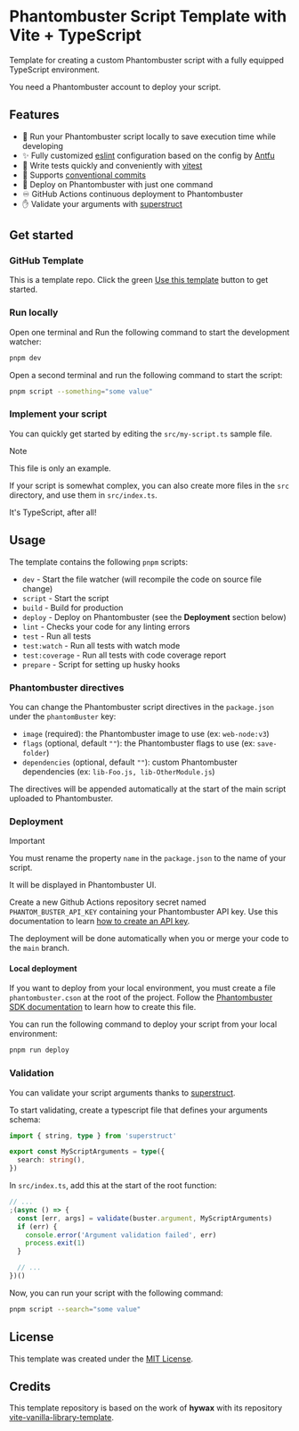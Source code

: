 # Phantombuster Script Template with Vite + TypeScript

Template for creating a custom Phantombuster script with a fully equipped TypeScript environment.

You need a Phantombuster account to deploy your script.

## Features

* 🤯 Run your Phantombuster script locally to save execution time while developing
* ✨ Fully customized [eslint](https://eslint.org/) configuration based on the config by [Antfu](https://github.com/antfu/eslint-config)
* 🧪 Write tests quickly and conveniently with [vitest](https://vitest.dev/)
* 🤝 Supports [conventional commits](https://www.conventionalcommits.org/)
* 🚀 Deploy on Phantombuster with just one command
* ♾️ GitHub Actions continuous deployment to Phantombuster
* ✋ Validate your arguments with [superstruct](hhttps://docs.superstructjs.org/)

## Get started

### GitHub Template

This is a template repo. Click the green [Use this template](https://github.com/SylvainMarty/phantombuster-vite-typescript-template/generate) button to get started.

### Run locally

Open one terminal and Run the following command to start the development watcher:
```bash
pnpm dev
```

Open a second terminal and run the following command to start the script:
```bash
pnpm script --something="some value"
```

### Implement your script

You can quickly get started by editing the `src/my-script.ts` sample file.

> [!NOTE]
> This file is only an example.
>
> If your script is somewhat complex, you can also create more files in the `src` directory, and use them in `src/index.ts`.
>
> It's TypeScript, after all!

## Usage

The template contains the following `pnpm` scripts:

* `dev` - Start the file watcher (will recompile the code on source file change)
* `script` - Start the script
* `build` - Build for production
* `deploy` - Deploy on Phantombuster (see the **Deployment** section below)
* `lint` - Checks your code for any linting errors
* `test` - Run all tests
* `test:watch` - Run all tests with watch mode
* `test:coverage` - Run all tests with code coverage report
* `prepare` - Script for setting up husky hooks

### Phantombuster directives

You can change the Phantombuster script directives in the `package.json` under the `phantomBuster` key:
* `image` (required): the Phantombuster image to use (ex: `web-node:v3`)
* `flags` (optional, default `""`): the Phantombuster flags to use (ex: `save-folder`)
* `dependencies` (optional, default `""`): custom Phantombuster dependencies (ex: `lib-Foo.js, lib-OtherModule.js`)

The directives will be appended automatically at the start of the main script uploaded to Phantombuster.

### Deployment

> [!IMPORTANT]
> You must rename the property `name` in the `package.json` to the name of your script.
>
> It will be displayed in Phantombuster UI.

Create a new Github Actions repository secret named `PHANTOM_BUSTER_API_KEY` containing your Phantombuster API key.
Use this documentation to learn [how to create an API key](https://hub.phantombuster.com/docs/api#how-to-find-my-api-key).

The deployment will be done automatically when you or merge your code to the `main` branch.

#### Local deployment
If you want to deploy from your local environment, you must create a file `phantombuster.cson` at the root of the project.
Follow the [Phantombuster SDK documentation](https://hub.phantombuster.com/docs/sdk#setup) to learn how to create this file.

You can run the following command to deploy your script from your local environment:
```bash
pnpm run deploy
```

### Validation

You can validate your script arguments thanks to [superstruct](https://docs.superstructjs.org/).

To start validating, create a typescript file that defines your arguments schema:
```ts
import { string, type } from 'superstruct'

export const MyScriptArguments = type({
  search: string(),
})
```

In `src/index.ts`, add this at the start of the root function:
```ts
// ...
;(async () => {
  const [err, args] = validate(buster.argument, MyScriptArguments)
  if (err) {
    console.error('Argument validation failed', err)
    process.exit(1)
  }

  // ...
})()
```

Now, you can run your script with the following command:
```bash
pnpm script --search="some value"
```

## License

This template was created under the [MIT License](LICENSE).

## Credits

This template repository is based on the work of **hywax** with its repository [vite-vanilla-library-template](https://github.com/hywax/vite-vanilla-library-template).
